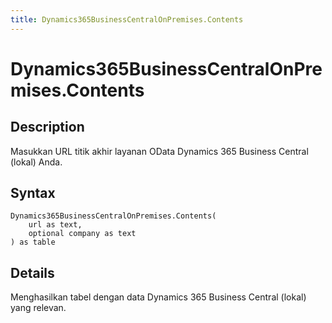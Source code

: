 ```yaml
---
title: Dynamics365BusinessCentralOnPremises.Contents
---
```


# Dynamics365BusinessCentralOnPremises.Contents


## Description

Masukkan URL titik akhir layanan OData Dynamics 365 Business Central (lokal) Anda.


## Syntax

```powerquery
Dynamics365BusinessCentralOnPremises.Contents(
    url as text,
    optional company as text
) as table
```


## Details

Menghasilkan tabel dengan data Dynamics 365 Business Central (lokal) yang relevan. 


